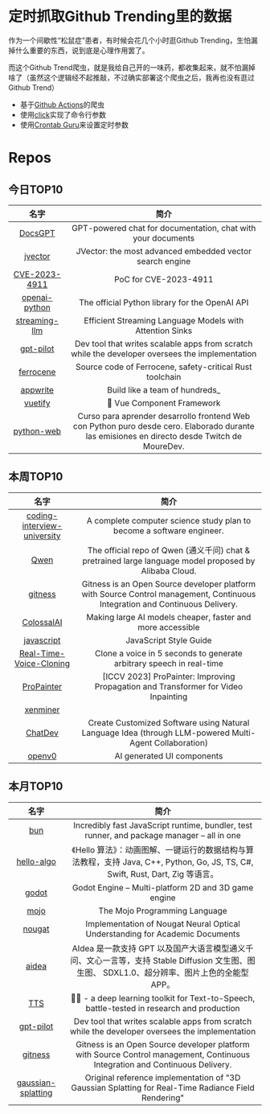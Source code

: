 # 定时抓取Github Trending里的数据

作为一个间歇性“松鼠症”患者，有时候会花几个小时逛Github Trending，生怕漏掉什么重要的东西，说到底是心理作用罢了。

而这个Github Trend爬虫，就是我给自己开的一味药，都收集起来，就不怕漏掉啥了（虽然这个逻辑经不起推敲，不过确实部署这个爬虫之后，我再也没有逛过Github Trend）

* 基于[Github Actions](https://docs.github.com/en/actions)的爬虫
* 使用[click](https://github.com/pallets/click)实现了命令行参数
* 使用[Crontab Guru](https://crontab.guru/)来设置定时参数

# Repos
## 今日TOP10 
<!-- START OF DAILY_TOP10_REPOS -->
| 名字 | 简介 |
| :----: | :----: |
| [DocsGPT](https://github.com/arc53/DocsGPT) | GPT-powered chat for documentation, chat with your documents |
| [jvector](https://github.com/jbellis/jvector) | JVector: the most advanced embedded vector search engine |
| [CVE-2023-4911](https://github.com/leesh3288/CVE-2023-4911) | PoC for CVE-2023-4911 |
| [openai-python](https://github.com/openai/openai-python) | The official Python library for the OpenAI API |
| [streaming-llm](https://github.com/mit-han-lab/streaming-llm) | Efficient Streaming Language Models with Attention Sinks |
| [gpt-pilot](https://github.com/Pythagora-io/gpt-pilot) | Dev tool that writes scalable apps from scratch while the developer oversees the implementation |
| [ferrocene](https://github.com/ferrocene/ferrocene) | Source code of Ferrocene, safety-critical Rust toolchain |
| [appwrite](https://github.com/appwrite/appwrite) | Build like a team of hundreds_ |
| [vuetify](https://github.com/vuetifyjs/vuetify) | 🐉 Vue Component Framework |
| [python-web](https://github.com/mouredev/python-web) | Curso para aprender desarrollo frontend Web con Python puro desde cero. Elaborado durante las emisiones en directo desde Twitch de MoureDev. |
<!-- END OF DAILY_TOP10_REPOS -->

## 本周TOP10
<!-- START OF WEEKLY_TOP10_REPOS -->
| 名字 | 简介 |
| :----: | :----: |
| [coding-interview-university](https://github.com/jwasham/coding-interview-university) | A complete computer science study plan to become a software engineer. |
| [Qwen](https://github.com/QwenLM/Qwen) | The official repo of Qwen (通义千问) chat & pretrained large language model proposed by Alibaba Cloud. |
| [gitness](https://github.com/harness/gitness) | Gitness is an Open Source developer platform with Source Control management, Continuous Integration and Continuous Delivery. |
| [ColossalAI](https://github.com/hpcaitech/ColossalAI) | Making large AI models cheaper, faster and more accessible |
| [javascript](https://github.com/airbnb/javascript) | JavaScript Style Guide |
| [Real-Time-Voice-Cloning](https://github.com/CorentinJ/Real-Time-Voice-Cloning) | Clone a voice in 5 seconds to generate arbitrary speech in real-time |
| [ProPainter](https://github.com/sczhou/ProPainter) | [ICCV 2023] ProPainter: Improving Propagation and Transformer for Video Inpainting |
| [xenminer](https://github.com/jacklevin74/xenminer) |  |
| [ChatDev](https://github.com/OpenBMB/ChatDev) | Create Customized Software using Natural Language Idea (through LLM-powered Multi-Agent Collaboration) |
| [openv0](https://github.com/raidendotai/openv0) | AI generated UI components |
<!-- END OF WEEKLY_TOP10_REPOS -->

## 本月TOP10
<!-- START OF MONTHLY_TOP10_REPOS -->
| 名字 | 简介 |
| :----: | :----: |
| [bun](https://github.com/oven-sh/bun) | Incredibly fast JavaScript runtime, bundler, test runner, and package manager – all in one |
| [hello-algo](https://github.com/krahets/hello-algo) | 《Hello 算法》：动画图解、一键运行的数据结构与算法教程，支持 Java, C++, Python, Go, JS, TS, C#, Swift, Rust, Dart, Zig 等语言。 |
| [godot](https://github.com/godotengine/godot) | Godot Engine – Multi-platform 2D and 3D game engine |
| [mojo](https://github.com/modularml/mojo) | The Mojo Programming Language |
| [nougat](https://github.com/facebookresearch/nougat) | Implementation of Nougat Neural Optical Understanding for Academic Documents |
| [aidea](https://github.com/mylxsw/aidea) | AIdea 是一款支持 GPT 以及国产大语言模型通义千问、文心一言等，支持 Stable Diffusion 文生图、图生图、 SDXL1.0、超分辨率、图片上色的全能型 APP。 |
| [TTS](https://github.com/coqui-ai/TTS) | 🐸💬 - a deep learning toolkit for Text-to-Speech, battle-tested in research and production |
| [gpt-pilot](https://github.com/Pythagora-io/gpt-pilot) | Dev tool that writes scalable apps from scratch while the developer oversees the implementation |
| [gitness](https://github.com/harness/gitness) | Gitness is an Open Source developer platform with Source Control management, Continuous Integration and Continuous Delivery. |
| [gaussian-splatting](https://github.com/graphdeco-inria/gaussian-splatting) | Original reference implementation of "3D Gaussian Splatting for Real-Time Radiance Field Rendering" |
<!-- END OF MONTHLY_TOP10_REPOS -->
